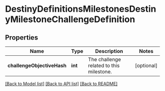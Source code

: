 # DestinyDefinitionsMilestonesDestinyMilestoneChallengeDefinition

## Properties
Name | Type | Description | Notes
------------ | ------------- | ------------- | -------------
**challengeObjectiveHash** | **int** | The challenge related to this milestone. | [optional] 

[[Back to Model list]](../README.md#documentation-for-models) [[Back to API list]](../README.md#documentation-for-api-endpoints) [[Back to README]](../README.md)


